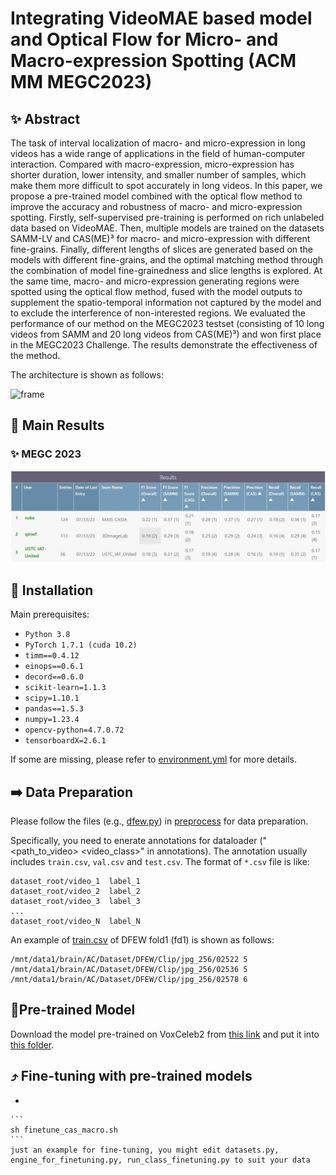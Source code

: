 # Integrating VideoMAE based model and Optical Flow for Micro- and Macro-expression Spotting (ACM MM MEGC2023)


## ✨ Abstract

The task of interval localization of macro- and micro-expression in long videos has a wide range of applications in the field of human-computer interaction. Compared with macro-expression, micro-expression has shorter duration, lower intensity, and smaller number of samples, which make them more difficult to spot accurately in long videos. In this paper, we propose a pre-trained model combined with the optical flow method to improve the accuracy and robustness of macro- and micro-expression spotting. Firstly, self-supervised pre-training is performed on rich unlabeled data based on VideoMAE. Then, multiple models are trained on the datasets SAMM-LV and CAS(ME)³ for macro- and micro-expression with different fine-grains. Finally, different lengths of slices are generated based on the models with different fine-grains, and the optimal matching method through the combination of model fine-grainedness and slice lengths is explored. At the same time, macro- and micro-expression generating regions were spotted using the optical flow method, fused with the model outputs to supplement the spatio-temporal information not captured by the model and to exclude the interference of non-interested regions. We evaluated the performance of our method on the MEGC2023 testset (consisting of 10 long videos from SAMM and 20 long videos from CAS(ME)³) and won first place in the MEGC2023 Challenge. The results demonstrate the effectiveness of the method. 

The architecture is shown as follows:

![frame](https://github.com/AAAuthenticator/MESpotting/blob/master/figs/frame.png)


## 🚀 Main Results

### ✨ MEGC 2023

![Leaderboard result](https://github.com/AAAuthenticator/MAE-DFER/blob/master/figs/Leaderboard%20result.jpg)


## 🔨 Installation

Main prerequisites:

* `Python 3.8`
* `PyTorch 1.7.1 (cuda 10.2)`
* `timm==0.4.12`
* `einops==0.6.1`
* `decord==0.6.0`
* `scikit-learn=1.1.3`
* `scipy=1.10.1`
* `pandas==1.5.3`
* `numpy=1.23.4`
* `opencv-python=4.7.0.72`
* `tensorboardX=2.6.1`

If some are missing, please refer to [environment.yml](environment.yml) for more details.


## ➡️ Data Preparation

Please follow the files (e.g., [dfew.py](preprocess/dfew.py)) in [preprocess](preprocess) for data preparation.

Specifically, you need to enerate annotations for dataloader ("<path_to_video> <video_class>" in annotations). 
The annotation usually includes `train.csv`, `val.csv` and `test.csv`. The format of `*.csv` file is like:

```
dataset_root/video_1  label_1
dataset_root/video_2  label_2
dataset_root/video_3  label_3
...
dataset_root/video_N  label_N
```

An example of [train.csv](saved/data/dfew/org/split01/train.csv) of DFEW fold1 (fd1) is shown as follows:

```
/mnt/data1/brain/AC/Dataset/DFEW/Clip/jpg_256/02522 5
/mnt/data1/brain/AC/Dataset/DFEW/Clip/jpg_256/02536 5
/mnt/data1/brain/AC/Dataset/DFEW/Clip/jpg_256/02578 6
```

## 📍Pre-trained Model

Download the model pre-trained on VoxCeleb2 from [this link](https://drive.google.com/file/d/1nzvMITUHic9fKwjQ7XLcnaXYViWTawRv/view?usp=sharing) and put it into [this folder](saved/model/pretraining/voxceleb2/videomae_pretrain_base_dim512_local_global_attn_depth16_region_size2510_patch16_160_frame_16x4_tube_mask_ratio_0.9_e100_with_diff_target_server170).

## ⤴️ Fine-tuning with pre-trained models

- 

    ```
    sh finetune_cas_macro.sh
    ```
    just an example for fine-tuning, you might edit datasets.py, engine_for_finetuning.py, run_class_finetuning.py to suit your data
  







